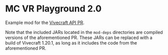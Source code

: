 # MC VR Playground 2.0

Example mod for the [Vivecraft API PR](https://github.com/Vivecraft/VivecraftMod/pull/184).

Note that the included JARs located in the `mod-deps` directories are compiled versions of the aforementioned PR. These JARs can be replaced with a build of Vivecraft 1.20.1, as long as it includes the code from the aforementioned PR. 